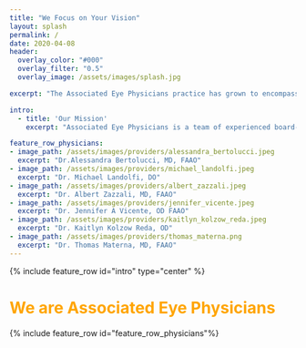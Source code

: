 ```yaml
---
title: "We Focus on Your Vision"
layout: splash
permalink: /
date: 2020-04-08
header:
  overlay_color: "#000"
  overlay_filter: "0.5"
  overlay_image: /assets/images/splash.jpg

excerpt: "The Associated Eye Physicians practice has grown to encompass several offices, across New Jersey and New York City, maintaining the family-oriented ambiance that allows the team to work behind the scene to deliver personalized eye care."

intro: 
  - title: 'Our Mission'
    excerpt: "Associated Eye Physicians is a team of experienced board-certified ophthalmologists and optometrists dedicated to providing comprehensive and personalized eye care to patients of all ages. We use the latest laser technology and treatments to diagnose and provide the best possible care for eye diseases and vision correction. Our team committed to providing our patients with a warm, friendly, and professional experience."

feature_row_physicians:
- image_path: /assets/images/providers/alessandra_bertolucci.jpeg
  excerpt: "Dr.Alessandra Bertolucci, MD, FAAO"
- image_path: /assets/images/providers/michael_landolfi.jpeg
  excerpt: "Dr. Michael Landolfi, DO"
- image_path: /assets/images/providers/albert_zazzali.jpeg
  excerpt: "Dr. Albert Zazzali, MD, FAAO"
- image_path: /assets/images/providers/jennifer_vicente.jpeg
  excerpt: "Dr. Jennifer A Vicente, OD FAAO"
- image_path: /assets/images/providers/kaitlyn_kolzow_reda.jpeg
  excerpt: "Dr. Kaitlyn Kolzow Reda, OD"
- image_path: /assets/images/providers/thomas_materna.png
  excerpt: "Dr. Thomas Materna, MD, FAAO"
---
```


{% include feature_row id="intro" type="center" %}
# <span style="color:orange"> We are Associated Eye Physicians </span>
{% include feature_row id="feature_row_physicians"%}